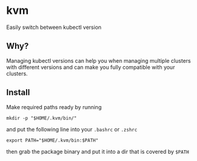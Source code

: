 # kvm
Easily switch between kubectl version

## Why?
Managing kubectl versions can help you when managing multiple clusters with different versions and can make you fully compatible with your clusters.

## Install

Make required paths ready by running
```shell
mkdir -p "$HOME/.kvm/bin/"
```

and put the following line into your `.bashrc` or `.zshrc`

```shell
export PATH="$HOME/.kvm/bin:$PATH"
```

then grab the package binary and put it into a dir that is covered by `$PATH`